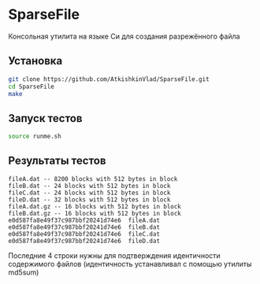 # SparseFile
Консольная утилита на языке Си для создания разрежённого файла

## Установка
```bash
git clone https://github.com/AtkishkinVlad/SparseFile.git
cd SparseFile
make
```

## Запуск тестов
```bash
source runme.sh
```

## Результаты тестов
```
fileA.dat -- 8200 blocks with 512 bytes in block
fileB.dat -- 24 blocks with 512 bytes in block
fileC.dat -- 24 blocks with 512 bytes in block
fileD.dat -- 32 blocks with 512 bytes in block
fileA.dat.gz -- 16 blocks with 512 bytes in block
fileB.dat.gz -- 16 blocks with 512 bytes in block
e0d587fa8e49f37c987bbf20241d74e6  fileA.dat
e0d587fa8e49f37c987bbf20241d74e6  fileB.dat
e0d587fa8e49f37c987bbf20241d74e6  fileC.dat
e0d587fa8e49f37c987bbf20241d74e6  fileD.dat
```

Последние 4 строки нужны для подтверждения идентичности содержимого файлов (идентичность устанавливал с помощью утилиты md5sum)
